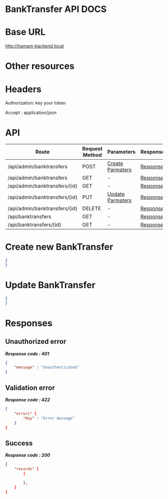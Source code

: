 # BankTransfer API DOCS

# Base URL
http://hamam-backend.local

# Other resources 

 
# Headers

Authorization: key your token

Accept : application/json

# API 

| Route                        | Request Method | Parameters | Response  |
| -----------                  | -----------    |----------- |---------- |
| /api/admin/banktransfers            | POST           |  [Create Parmaters](#Create)|[Response](#Response)|
| /api/admin/banktransfers | GET           |-|  [Response](#Response)         |
|/api/admin/banktransfers/{id}         | GET           |  - |  [Response](#Response)         |
|/api/admin/banktransfers/{id}        |PUT           |  [Update Parmaters](#Update)|[Response](#Response)     |
|/api/admin/banktransfers/{id}        |DELETE           |  -|[Response](#Response)| 
|/api/banktransfers        |GET           |-| [Response](#Response)|
|/api/banktransfers/{id}        |GET           |-|[Response](#Response)|


# <a name="Create"> </a> Create new BankTransfer 

```json
{
} 
```

# <a name="Update"> </a> Update BankTransfer

```json
{
} 
```
# <a name="Response"> </a> Responses 

## Unauthorized error

__*Response code : 401*__
```json 
{
    "message" : "Unauthenticated"
}
```

## Validation error 
__*Response code : 422*__

```json 
{
    "errors" {
        "Key" : "Error message"
    }
}
```
## Success  
__*Response code : 200*__
```json 
{
    "records" [
        {

        },
    ]
}
```
